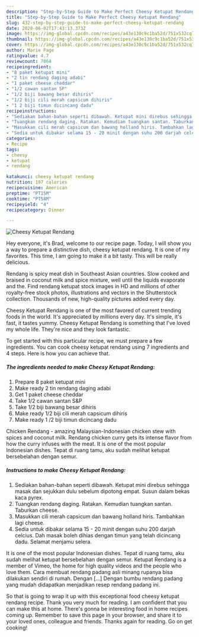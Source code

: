 ```yaml
---
description: "Step-by-Step Guide to Make Perfect Cheesy Ketupat Rendang"
title: "Step-by-Step Guide to Make Perfect Cheesy Ketupat Rendang"
slug: 432-step-by-step-guide-to-make-perfect-cheesy-ketupat-rendang
date: 2020-06-02T17:43:13.373Z
image: https://img-global.cpcdn.com/recipes/a43e130c9c1ba52d/751x532cq70/cheesy-ketupat-rendang-resipi-foto-utama.jpg
thumbnail: https://img-global.cpcdn.com/recipes/a43e130c9c1ba52d/751x532cq70/cheesy-ketupat-rendang-resipi-foto-utama.jpg
cover: https://img-global.cpcdn.com/recipes/a43e130c9c1ba52d/751x532cq70/cheesy-ketupat-rendang-resipi-foto-utama.jpg
author: Marie Page
ratingvalue: 4.7
reviewcount: 7064
recipeingredient:
- "8 paket ketupat mini"
- "2 tin rendang daging adabi"
- "1 paket cheese cheddar"
- "1/2 cawan santan SP"
- "1/2 biji bawang besar dihiris"
- "1/2 biji cili merah capsicum dihiris"
- "1 2 biji timun dicincang dadu"
recipeinstructions:
- "Sediakan bahan-bahan seperti dibawah. Ketupat mini direbus sehingga masak dan sejukkan dulu sebelum dipotong empat. Susun dalam bekas kaca pyrex."
- "Tuangkan rendang daging. Ratakan. Kemudian tuangkan santan. Taburkan cheese."
- "Masukkan cili merah capsicum dan bawang holland hiris. Tambahkan lagi cheese."
- "Sedia untuk dibakar selama 15 - 20 minit dengan suhu 200 darjah celcius. Dah masak boleh dihias dengan timun yang telah dicincang dadu. Selamat menjamu selera."
categories:
- Recipe
tags:
- cheesy
- ketupat
- rendang

katakunci: cheesy ketupat rendang 
nutrition: 197 calories
recipecuisine: American
preptime: "PT15M"
cooktime: "PT58M"
recipeyield: "4"
recipecategory: Dinner

---
```



![Cheesy Ketupat Rendang](https://img-global.cpcdn.com/recipes/a43e130c9c1ba52d/751x532cq70/cheesy-ketupat-rendang-resipi-foto-utama.jpg)

Hey everyone, it's Brad, welcome to our recipe page. Today, I will show you a way to prepare a distinctive dish, cheesy ketupat rendang. It is one of my favorites. This time, I am going to make it a bit tasty. This will be really delicious.

Rendang is spicy meat dish in Southeast Asian countries. Slow cooked and braised in coconut milk and spice mixture, well until the liquids evaporate and the. Find rendang ketupat stock images in HD and millions of other royalty-free stock photos, illustrations and vectors in the Shutterstock collection. Thousands of new, high-quality pictures added every day.

Cheesy Ketupat Rendang is one of the most favored of current trending foods in the world. It's appreciated by millions every day. It's simple, it's fast, it tastes yummy. Cheesy Ketupat Rendang is something that I've loved my whole life. They're nice and they look fantastic.


To get started with this particular recipe, we must prepare a few ingredients. You can cook cheesy ketupat rendang using 7 ingredients and 4 steps. Here is how you can achieve that.

<!--inarticleads1-->

##### The ingredients needed to make Cheesy Ketupat Rendang:

1. Prepare 8 paket ketupat mini
1. Make ready 2 tin rendang daging adabi
1. Get 1 paket cheese cheddar
1. Take 1/2 cawan santan S&amp;P
1. Take 1/2 biji bawang besar dihiris
1. Make ready 1/2 biji cili merah capsicum dihiris
1. Make ready 1 /2 biji timun dicincang dadu


Chicken Rendang - amazing Malaysian-Indonesian chicken stew with spices and coconut milk. Rendang chicken curry gets its intense flavor from how the curry infuses with the meat. It is one of the most popular Indonesian dishes. Tepat di ruang tamu, aku sudah melihat ketupat bersebelahan dengan semur. 

<!--inarticleads2-->

##### Instructions to make Cheesy Ketupat Rendang:

1. Sediakan bahan-bahan seperti dibawah. Ketupat mini direbus sehingga masak dan sejukkan dulu sebelum dipotong empat. Susun dalam bekas kaca pyrex.
1. Tuangkan rendang daging. Ratakan. Kemudian tuangkan santan. Taburkan cheese.
1. Masukkan cili merah capsicum dan bawang holland hiris. Tambahkan lagi cheese.
1. Sedia untuk dibakar selama 15 - 20 minit dengan suhu 200 darjah celcius. Dah masak boleh dihias dengan timun yang telah dicincang dadu. Selamat menjamu selera.


It is one of the most popular Indonesian dishes. Tepat di ruang tamu, aku sudah melihat ketupat bersebelahan dengan semur. Ketupat Rendang is a member of Vimeo, the home for high quality videos and the people who love them. Cara membuat rendang padang asli minang rupanya bisa dilakukan sendiri di rumah. Dengan […] Dengan bumbu rendang padang yang mudah didapatkan menjadikan resep rendang padang ini. 

So that is going to wrap it up with this exceptional food cheesy ketupat rendang recipe. Thank you very much for reading. I am confident that you can make this at home. There's gonna be interesting food in home recipes coming up. Remember to save this page in your browser, and share it to your loved ones, colleague and friends. Thanks again for reading. Go on get cooking!
